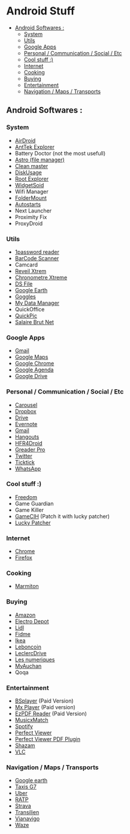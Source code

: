 # Android Stuff

<!-- START doctoc generated TOC please keep comment here to allow auto update -->
<!-- DON'T EDIT THIS SECTION, INSTEAD RE-RUN doctoc TO UPDATE -->


- [Android Softwares :](#android-softwares-)
  - [System](#system)
  - [Utils](#utils)
  - [Google Apps](#google-apps)
  - [Personal / Communication / Social / Etc](#personal--communication--social--etc)
  - [Cool stuff :)](#cool-stuff-)
  - [Internet](#internet)
  - [Cooking](#cooking)
  - [Buying](#buying)
  - [Entertainment](#entertainment)
  - [Navigation / Maps / Transports](#navigation--maps--transports)

<!-- END doctoc generated TOC please keep comment here to allow auto update -->

## Android Softwares :

### System
* [AirDroid](https://play.google.com/store/apps/details?id=com.sand.airdroid)
* [AntTek Explorer](https://play.google.com/store/apps/details?id=com.anttek.explorer)
* Battery Doctor (not the most usefull) 
* [Astro (file manager)](https://play.google.com/store/apps/details?id=com.metago.astro)
* [Clean master](https://play.google.com/store/apps/details?id=com.cleanmaster.mguard)
* [DiskUsage](https://play.google.com/store/apps/details?id=com.google.android.diskusage)
* [Root Explorer](https://play.google.com/store/apps/details?id=com.speedsoftware.rootexplorer)
* [WidgetSoid](https://play.google.com/store/apps/details?id=com.jim2)
* Wifi Manager
* [FolderMount](https://play.google.com/store/apps/details?id=com.devasque.fmount)
* [Autostarts](https://play.google.com/store/apps/details?id=com.elsdoerfer.android.autostarts)
* Next Launcher
* Proximity Fix
* ProxyDroid


### Utils
* [1password reader](https://play.google.com/store/apps/details?id=com.agilebits.onepassword)
* [BarCode Scanner](https://play.google.com/store/apps/details?id=com.google.zxing.client.android)
* Camcard
* [Reveil Xtrem](https://play.google.com/store/apps/details?id=com.alarmclock.xtreme)
* [Chronometre Xtreme](https://play.google.com/store/apps/details?id=com.anglelabs.stopwatch.free)
* [DS File](https://play.google.com/store/apps/details?id=com.synology.DSfile)
* [Google Earth](https://play.google.com/store/apps/details?id=com.google.earth)
* [Goggles](https://play.google.com/store/apps/details?id=com.google.android.apps.unveil)
* [My Data Manager](https://play.google.com/store/apps/details?id=com.mobidia.android.mdm)
* QuickOffice
* [QuickPic](https://play.google.com/store/apps/details?id=com.alensw.PicFolder)
* [Salaire Brut Net](https://play.google.com/store/apps/details?id=com.michgauz.salaire)

### Google Apps
* [Gmail](https://play.google.com/store/apps/details?id=com.google.android.gm)
* [Google Maps](https://play.google.com/store/apps/details?id=com.google.android.apps.maps)
* [Google Chrome](https://play.google.com/store/apps/details?id=com.android.chrome)
* [Google Agenda](https://play.google.com/store/apps/details?id=com.google.android.calendar)
* [Google Drive](https://play.google.com/store/apps/details?id=com.google.android.apps.docs)


### Personal / Communication / Social / Etc
* [Carousel](https://play.google.com/store/apps/details?id=com.dropbox.carousel)
* [Dropbox](https://play.google.com/store/apps/details?id=com.dropbox.android)
* [Drive](https://play.google.com/store/apps/details?id=com.google.android.apps.docs)
* [Evernote](https://play.google.com/store/apps/details?id=com.evernote)
* [Gmail](https://play.google.com/store/apps/details?id=com.google.android.gm)
* [Hangouts](https://play.google.com/store/apps/details?id=com.google.android.talk)
* [HFR4Droid](https://play.google.com/store/apps/details?id=info.toyonos.hfr4droid)
* [Greader Pro](https://play.google.com/store/apps/details?id=com.noinnion.android.greader.readerpro)
* [Twitter](Twitter)
* [Ticktick](https://play.google.com/store/apps/details?id=com.ticktick.task)
* [WhatsApp](https://play.google.com/store/apps/details?id=com.whatsapp)


### Cool stuff :)
* [Freedom](http://onhax.net/freedom-iap-apk/)
* Game Guardian
* Game Killer
* [GameCIH](http://www.cih.com.tw/gamecih.html) (Patch it with lucky patcher)
* [Lucky Patcher](http://lucky-patcher.netbew.com/)


### Internet
* [Chrome](https://play.google.com/store/apps/details?id=com.android.chrome)
* [Firefox](https://play.google.com/store/apps/details?id=org.mozilla.firefox)


### Cooking
* [Marmiton](https://play.google.com/store/apps/details?id=com.aufeminin.marmiton.activities)


### Buying
* [Amazon](https://play.google.com/store/apps/details?id=com.amazon.mShop.android.shopping)
* [Electro Depot](https://play.google.com/store/apps/details?id=com.pictime.electrodepot)
* [Lidl](https://play.google.com/store/apps/details?id=de.sec.mobile)
* [Fidme](https://play.google.com/store/apps/details?id=fr.snapp.fidme)
* [Ikea](https://play.google.com/store/apps/details?id=com.ikea.app)
* [Leboncoin](https://play.google.com/store/apps/details?id=fr.leboncoin)
* [LeclercDrive](https://play.google.com/store/apps/details?id=com.infomil.leclercdrive)
* [Les numeriques](https://play.google.com/store/apps/details?id=lite.android.lesnums) 
* [MyAuchan](https://play.google.com/store/apps/details?id=com.auchan.android)
* Qoqa


### Entertainment
* [BSplayer](https://play.google.com/store/apps/details?id=com.bsplayer.bspandroid.full) (Paid Version)
* [Mx Player](https://play.google.com/store/apps/details?id=com.mxtech.videoplayer.pro) (Paid version)
* [EzPDF Reader](https://play.google.com/store/apps/details?id=udk.android.reader) (Paid Version)
* [MusicxMatch](https://play.google.com/store/apps/details?id=com.musixmatch.android.lyrify)
* [Spotify](https://play.google.com/store/apps/details?id=com.spotify.music)
* [Perfect Viewer](https://play.google.com/store/apps/details?id=com.rookiestudio.perfectviewer)
* [Perfect Viewer PDF Plugin](https://play.google.com/store/apps/details?id=com.rookiestudio.perfectviewer.pdfplugin) 
* [Shazam](https://play.google.com/store/apps/details?id=com.shazam.android)
* [VLC](https://play.google.com/store/apps/details?id=org.videolan.vlc)


### Navigation / Maps / Transports
* [Google earth](https://play.google.com/store/apps/details?id=com.google.earth)
* [Taxis G7](https://play.google.com/store/apps/details?id=fr.taxisg7.grandpublic)
* [Uber](https://play.google.com/store/apps/details?id=com.ubercab)
* [RATP](https://play.google.com/store/apps/details?id=com.fabernovel.ratp)
* [Strava](https://play.google.com/store/apps/details?id=com.strava)
* [Transilien](https://play.google.com/store/apps/details?id=com.ocito.sncf)
* [Vianavigo](https://play.google.com/store/apps/details?id=com.applidium.vianavigo)
* [Waze](https://play.google.com/store/apps/details?id=com.waze)